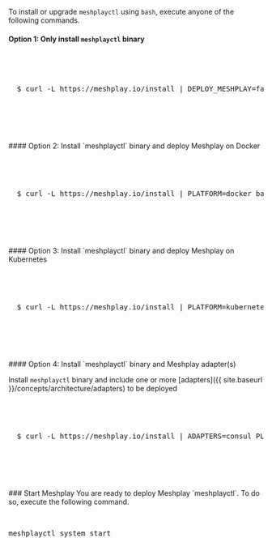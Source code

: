 
To install or upgrade `meshplayctl` using `bash`, execute anyone of the following commands.

#### Option 1: Only install `meshplayctl` binary

 <pre class="codeblock-pre">
 <div class="codeblock">
 <div class="clipboardjs">
  $ curl -L https://meshplay.io/install | DEPLOY_MESHPLAY=false bash -
 </div></div>
 </pre>
<br />
<br />
#### Option 2: Install `meshplayctl` binary and deploy Meshplay on Docker

 <pre class="codeblock-pre">
 <div class="codeblock">
 <div class="clipboardjs">
  $ curl -L https://meshplay.io/install | PLATFORM=docker bash -
 </div></div>
 </pre>
<br />
<br />
#### Option 3: Install `meshplayctl` binary and deploy Meshplay on Kubernetes

 <pre class="codeblock-pre">
 <div class="codeblock">
 <div class="clipboardjs">
  $ curl -L https://meshplay.io/install | PLATFORM=kubernetes bash -
 </div></div>
 </pre>
<br />
<br />
#### Option 4: Install `meshplayctl` binary and Meshplay adapter(s)

Install `meshplayctl` binary and include one or more [adapters]({{ site.baseurl }}/concepts/architecture/adapters) to be deployed

 <pre class="codeblock-pre">
 <div class="codeblock">
 <div class="clipboardjs">
  $ curl -L https://meshplay.io/install | ADAPTERS=consul PLATFORM=kubernetes bash -
 </div></div>
 </pre>
<br />
<br />
### Start Meshplay
You are ready to deploy Meshplay `meshplayctl`. To do so, execute the following command.

 <pre class="codeblock-pre"><div class="codeblock">
 <div class="clipboardjs">meshplayctl system start</div></div>
 </pre>

